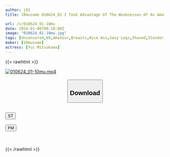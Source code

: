 ```yaml
---
author: j91
title: 10musume 010624_01 I Took Advantage Of The Weaknesses Of An Amateur Girl Who Wants To Become An Idol And Let Her Cum Inside Me. Yui Mitsukawa

url: /v/010624_01-10mu
date: 2024-01-06T00:10:00Z
image: "010624_01-10mu.jpg"
tags: [Uncensored,69,Amateur,Breasts,Nice Ass,Sexy Legs,Shaved,Slender,Swimsuit ]
maker: [10musume]
actress: [Yui Mitsukawa]
---
```



{{< rawhtml >}}

<div class="video" data-videoid="p2KOaJzpedirYrr">
    <a href="javascript:;">
        <img src="/v/010624_01-10mu/010624_01-10mu.jpg" width="WIDTH" height="HEIGHT" alt="010624_01-10mu.mp4" loading="lazy">
    </a>
</div>

<script type="text/javascript" src="https://j91.asia/asset/on-demand-st.js"></script>

<br>
  <link rel="stylesheet" href="https://j91.asia/asset/bs5.css">
  
  <center>
  <button class="btn btn-primary" type="button" data-bs-toggle="collapse" data-bs-target=".multi-collapse" aria-expanded="false" aria-controls="multiCollapseExample1 multiCollapseExample2"><h2>Download</h2></button></center>
</p>
<div class="row">
  <div class="col">
    <div class="collapse multi-collapse" id="multiCollapseExample1">
      <div class="card card-body">
	      	      <br>
<div class="buttons">  
<a href="https://streamtape.to/v/p2KOaJzpedirYrr" target="_blank"><button class="btn-hover color-3"><i class="fa fa-download"></i> ST</button></a></div>
    </div>
  </div>
</div>
  <div class="col">
    <div class="collapse multi-collapse" id="multiCollapseExample2">
      <div class="card card-body">
	      <br>
<div class="buttons">
    <a href="https://filemoon.sx/d/g8holqc240dh" target="_blank"><button class="btn-hover color-8"><i class="fa fa-download"></i> FM</button></a></div>
<br><br>
      </div>
    </div>
  </div>
</div>

{{< /rawhtml >}}